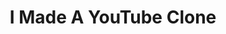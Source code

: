 ---
layout: video-api
vid: WVBDamGv8F
title: I Made A YouTube Clone
description: |
    CONTACT:
    Email: coreyw.ultimatemedia@gmail.com
    Discord: https://discord.me/ultimatemedia
    Twitter: https://twitter.com/C1200Games

    DONATE:
    https://C1200.js.org/donate
channel: UCAb_N6Y_txKV174_Ge5eh1g
thumbnail: /YouTube-Clone/assets/img/test-video2.png
publish_date: 2021-08-07T19:00+01:00
views: 1
file: https://c1200.wants-to.party/WVBDamGv8F.mp4
---
